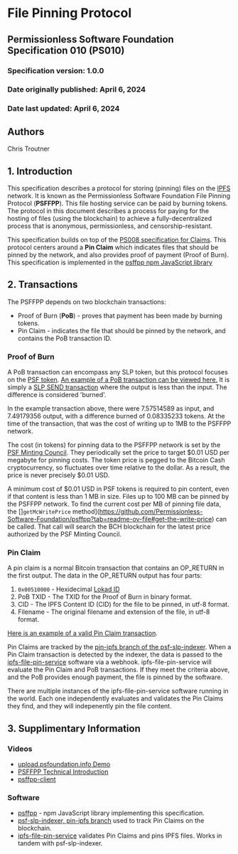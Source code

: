# File Pinning Protocol

## Permissionless Software Foundation Specification 010 (PS010)

### Specification version: 1.0.0

### Date originally published: April 6, 2024

### Date last updated: April 6, 2024

## Authors

Chris Troutner

## 1. Introduction

This specification describes a protocol for storing (pinning) files on the [IPFS](https://ipfs.io) network. It is known as the Permissionless Software Foundation File Pinning Protocol (**PSFFPP**). This file hosting service can be paid by burning tokens. The protocol in this document describes a process for paying for the hosting of files (using the blockchain) to achieve a fully-decentralized process that is anonymous, permissionless, and censorship-resistant.

This specification builds on top of the [PS008 specification for Claims](https://github.com/Permissionless-Software-Foundation/specifications/blob/master/ps008-claims.md). This protocol centers around a **Pin Claim** which indicates files that should be pinned by the network, and also provides proof of payment (Proof of Burn). This specification is implemented in the [psffpp npm JavaScript library](https://www.npmjs.com/package/psffpp)

## 2. Transactions

The PSFFPP depends on two blockchain transactions:
- Proof of Burn (**PoB**) - proves that payment has been made by burning tokens.
- Pin Claim - indicates the file that should be pinned by the network, and contains the PoB transaction ID.


### Proof of Burn

A PoB transaction can encompass any SLP token, but this protocol focuses on the [PSF token](https://token.fullstack.cash/?tokenid=38e97c5d7d3585a2cbf3f9580c82ca33985f9cb0845d4dcce220cb709f9538b0). [An example of a PoB transaction can be viewed here.](https://token.fullstack.cash/transactions/?txid=307610a97f5a6e8c229679f380aa25eca65db7a1ac8bc5c236479d7406f7b81e) It is simply a [SLP SEND transaction](https://github.com/simpleledger/slp-specifications/blob/master/slp-token-type-1.md#send---spend-transaction) where the output is less than the input. The difference is considered 'burned'.

In the example transaction above, there were 7.57514589 as input, and 7.49179356 output, with a difference burned of 0.08335233 tokens. At the time of the transaction, that was the cost of writing up to 1MB to the PSFFPP network.

The cost (in tokens) for pinning data to the PSFFPP network is set by the [PSF Minting Council](https://psfoundation.info/governance/minting-council). They periodically set the price to target $0.01 USD per megabyte for pinning costs. The token price is pegged to the Bitcoin Cash cryptocurrency, so fluctuates over time relative to the dollar. As a result, the price is never precisely $0.01 USD.

A minimum cost of $0.01 USD in PSF tokens is required to pin content, even if that content is less than 1 MB in size. Files up to 100 MB can be pinned by the PSFFPP network. To find the current cost per MB of pinning file data, the []`getMcWritePrice` method](https://github.com/Permissionless-Software-Foundation/psffpp?tab=readme-ov-file#get-the-write-price) can be called. That call will search the BCH blockchain for the latest price authorized by the PSF Minting Council.

### Pin Claim

A pin claim is a normal Bitcoin transaction that contains an OP_RETURN in the first output. The data in the OP_RETURN output has four parts:

1. `0x00510000` - Hexidecimal [Lokad ID](https://github.com/bitcoincashorg/bitcoincash.org/blob/master/spec/op_return-prefix-guideline.md)
2. PoB TXID - The TXID for the Proof of Burn in binary format.
3. CID - The IPFS Content ID (CID) for the file to be pinned, in utf-8 format.
4. Filename - The original filename and extension of the file, in utf-8 format.

[Here is an example of a valid Pin Claim transaction](https://explorer.bitcoinunlimited.info/tx/0c952f7e47daa3d3bb62932c22f184f892ad189a428a3279c6c5968ed3e65819).

Pin Claims are tracked by the [pin-ipfs branch of the psf-slp-indexer](https://github.com/Permissionless-Software-Foundation/psf-slp-indexer/tree/pin-ipfs). When a Pin Claim transaction is detected by the indexer, the data is passed to the [ipfs-file-pin-service](https://github.com/Permissionless-Software-Foundation/ipfs-file-pin-service) software via a webhook. ipfs-file-pin-service will evaluate the Pin Claim and PoB transactions. If they meet the criteria above, and the PoB provides enough payment, the file is pinned by the software.

There are multiple instances of the ipfs-file-pin-service software running in the world. Each one independently evaluates and validates the Pin Claims they find, and they will indepenently pin the file content.

## 3. Supplimentary Information

### Videos

- [upload.psfoundation.info Demo](https://youtu.be/d9AGMTRM3Ws?si=pNZkDcikPQO1Jpbe)
- [PSFFPP Technical Introduction](https://youtu.be/flaEm4RFzYA?si=adnqps_BKhzx0xy0)
- [psffpp-client](https://youtu.be/viX_SBpEgEU?si=sQCfDTOhyX04-l4H)

### Software

- [psffpp](https://www.npmjs.com/package/psffpp) - npm JavaScript library implementing this specification.
- [psf-slp-indexer, pin-ipfs branch](https://github.com/Permissionless-Software-Foundation/psf-slp-indexer/tree/pin-ipfs) used to track Pin Claims on the blockchain.
- [ipfs-file-pin-service](https://github.com/Permissionless-Software-Foundation/ipfs-file-pin-service) validates Pin Claims and pins IPFS files. Works in tandem with psf-slp-indexer.
